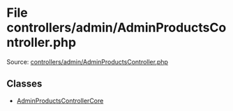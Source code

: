File controllers/admin/AdminProductsController.php
=========
Source: [controllers/admin/AdminProductsController.php](https://github.com/PrestaShop/PrestaShop/blob/1.6.1.1/controllers/admin/AdminProductsController.php)


Classes
-------

* [AdminProductsControllerCore](class.AdminProductsControllerCore.md)

